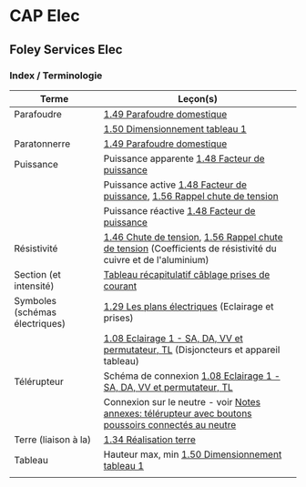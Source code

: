 # CAP Elec
## Foley Services Elec

### Index / Terminologie

| Terme | Leçon(s) |
|-------|----------|
| Parafoudre | [1.49 Parafoudre domestique](./2eme_partie/CAP_Elec_1_49.md) |
|            | [1.50 Dimensionnement tableau 1](./2eme_partie/CAP_Elec_1_50.md) |
| Paratonnerre | [1.49 Parafoudre domestique](./2eme_partie/CAP_Elec_1_49.md) |
| Puissance | Puissance apparente [1.48 Facteur de puissance](./2eme_partie/CAP_Elec_1_48.md) |
| | Puissance active [1.48 Facteur de puissance](./2eme_partie/CAP_Elec_1_48.md), [1.56 Rappel chute de tension](./2eme_partie/CAP_Elec_1_56.md) |
| | Puissance réactive [1.48 Facteur de puissance](./2eme_partie/CAP_Elec_1_48.md) |
| Résistivité | [1.46 Chute de tension](./2eme_partie/CAP_Elec_1_46.md), [1.56 Rappel chute de tension](./2eme_partie/CAP_Elec_1_56.md)  (Coefficients de résistivité du cuivre et de l'aluminium) |
| Section (et intensité) | [Tableau récapitulatif câblage prises de courant](CAP_Elec_Tableaux_Recapitulatifs.md) |
| Symboles (schémas électriques) | [1.29 Les plans électriques](CAP_Elec_1_29.md) (Eclairage et prises)|
|  | [1.08 Eclairage 1 - SA, DA, VV et permutateur, TL](CAP_Elec_1_08.md) (Disjoncteurs et appareil tableau)|
| Télérupteur | Schéma de connexion [1.08 Eclairage 1 - SA, DA, VV et permutateur, TL](./1ere_partie/CAP_Elec_1_08.md)
|  | Connexion sur le neutre - voir [Notes annexes: télérupteur avec boutons poussoirs connectés au neutre](./1ere_partie/CAP_Elec_1_08_annexe.md)
| Terre (liaison à la) | [1.34 Réalisation terre](../1ere_partie/CAP_Elec_1_34.md) |
| Tableau | Hauteur max, min [1.50 Dimensionnement tableau 1](./2eme_partie/CAP_Elec_1_50.md) |
|  |  |



